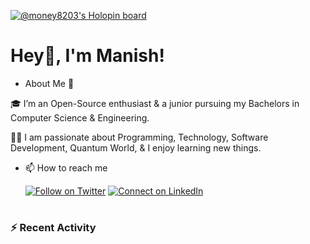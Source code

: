[![@money8203's Holopin board](https://holopin.io/api/user/board?user=money8203)](https://holopin.io/@money8203)

# Hey👋, I'm Manish!

- About Me 🚀

🎓 I’m an Open-Source enthusiast & a junior pursuing my Bachelors in Computer Science & Engineering. 

👨‍💻 I am passionate about Programming, Technology, Software Development, Quantum World,  & I enjoy learning new things.

- 📫 How to reach me                                                                                                                                                     

   [![Follow on Twitter](https://img.shields.io/badge/--twitter?label=Twitter&logo=Twitter&style=social)](https://twitter.com/ManishT93598843) [![Connect on LinkedIn](https://img.shields.io/badge/--linkedin?label=LinkedIn&logo=LinkedIn&style=social)](https://www.linkedin.com/in/manish-tyagi-8b7b22217)

#
### :zap: Recent Activity
<!--START_SECTION:activity-->

<!--END_SECTION:activity-->

<!---
money8203/money8203 is a ✨ special ✨ repository because its `README.md` (this file) appears on your GitHub profile.
You can click the Preview link to take a look at your changes.
--->
